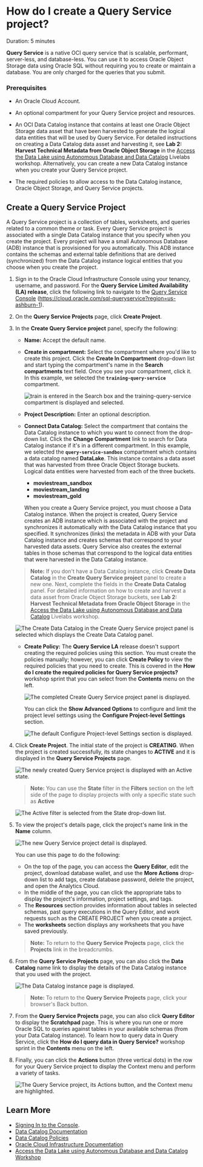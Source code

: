# How do I create a Query Service project?
Duration: 5 minutes

**Query Service** is a native OCI query service that is scalable, performant, server-less, and database-less. You can use it to access Oracle Object Storage data using Oracle SQL without requiring you to create or maintain a database. You are only charged for the queries that you submit.

### Prerequisites
* An Oracle Cloud Account.
* An optional compartment for your Query Service project and resources.
* An OCI Data Catalog instance that contains at least one Oracle Object Storage data asset that have been harvested to generate the logical data entities that will be used by Query Service. For detailed instructions on creating a Data Catalog data asset and harvesting it, see **Lab 2: Harvest Technical Metadata from Oracle Object Storage** in the [Access the Data Lake using Autonomous Database and Data Catalog](https://apexapps.oracle.com/pls/apex/dbpm/r/livelabs/view-workshop?wid=877&clear=180&session=103071880685237) Livelabs workshop. Alternatively, you can create a new Data Catalog instance when you create your Query Service project.

* The required policies to allow access to the Data Catalog instance, Oracle Object Storage, and Query Service projects.

## Create a Query Service Project

A Query Service project is a collection of tables, worksheets, and queries related to a common theme or task. Every Query Service project is associated with a single Data Catalog instance that you specify when you create the project. Every project will have a small Autonomous Database (ADB) instance that is provisioned for you automatically. This ADB instance contains the schemas and external table definitions that are derived (synchronized) from the Data Catalog instance logical entities that you choose when you create the project.

1. Sign in to the Oracle Cloud Infrastructure Console using your tenancy, username, and password. For the **Query Service Limited Availability (LA) release**, click the following link to navigate to the [Query Service Console](https://cloud.oracle.com/sql-queryservice?region=us-ashburn-1) (https://cloud.oracle.com/sql-queryservice?region=us-ashburn-1).

2. On the **Query Service Projects** page, click **Create Project**.

3. In the **Create Query Service project** panel, specify the following:
    * **Name:** Accept the default name.
    * **Create in compartment:** Select the compartment where you'd like to create this project. Click the **Create In Compartment** drop-down list and start typing the compartment's name in the **Search compartments** text field. Once you see your compartment, click it. In this example, we selected the **`training-query-service`** compartment.

      ![train is entered in the Search box and the training-query-service compartment is displayed and selected.](./images/create-in-compartment.png " ")

    * **Project Description:** Enter an optional description.
    * **Connect Data Catalog:** Select the compartment that contains the Data Catalog instance to which you want to connect from the drop-down list. Click the **Change Compartment** link to search for Data Catalog instance if it's in a different compartment. In this example, we selected the **`query-service-sandbox`** compartment which contains a data catalog named **DataLake**. This instance contains a data asset that was harvested from three Oracle Object Storage buckets. Logical data entities were harvested from each of the three buckets.

        + **moviestream\_sandbox**
        + **moviestream\_landing**
        + **moviestream_gold**

        When you create a Query Service project, you must choose a Data Catalog instance. When the project is created, Query Service creates an ADB instance which is associated with the project and synchronizes it automatically with the Data Catalog instance that you specified. It synchronizes (links) the metadata in ADB with your Data Catalog instance and creates schemas that correspond to your harvested data assets. Query Service also creates the external tables in those schemas that correspond to the logical data entities that were harvested in the Data Catalog instance.  

    >**Note:** If you don't have a Data Catalog instance, click **Create Data Catalog** in the **Create Query Service project** panel to create a new one. Next, complete the fields in the **Create Data Catalog** panel. For detailed information on how to create and harvest a data asset from Oracle Object Storage buckets, see **Lab 2: Harvest Technical Metadata from Oracle Object Storage** in the [Access the Data Lake using Autonomous Database and Data Catalog](https://apexapps.oracle.com/pls/apex/dbpm/r/livelabs/view-workshop?wid=877&clear=180&session=103071880685237) Livelabs workshop.

      ![The Create Data Catalog in the Create Query Service project panel is selected which displays the Create Data Catalog panel.](./images/create-dcat-qs.png " ")

    * **Create Policy:** The **Query Service LA** release doesn't support creating the required policies using this section. You must create the policies manually; however, you can click **Create Policy** to view the required policies that you need to create. This is covered in the **How do I create the required policies for Query Service projects?** workshop sprint that you can select from the **Contents** menu on the left.  

      ![The completed Create Query Service project panel is displayed.](./images/create-qs-project.png " ")

      You can click the **Show Advanced Options** to configure and limit the project level settings using the **Configure Project-level Settings** section.

      ![The default Configure Project-level Settings section is displayed.](./images/project-level-settings.png " ")

4. Click **Create Project**. The initial state of the project is **CREATING**. When the project is created successfully, its state changes to **ACTIVE** and it is displayed in the **Query Service Projects** page.   

    ![The newly created Query Service project is displayed with an Active state.](./images/new-qs-project.png " ")

    >**Note:** You can use the **State** filter in the **Filters** section on the left side of the page to display projects with only a specific state such as **Active**

    ![The Active filter is selected from the State drop-down list.](./images/state-filter.png " ")

5. To view the project's details page, click the project's name link in the **Name** column.

    ![The new Query Service project detail is displayed.](./images/project-detail.png " ")

    You can use this page to do the following:

    * On the top of the page, you can access the **Query Editor**, edit the project, download database wallet, and use the **More Actions** drop-down list to add tags, create database password, delete the project, and open the Analytics Cloud.
    * In the middle of the page, you can click the appropriate tabs to display the project's information, project settings, and tags.
    * The **Resources** section provides information about tables in selected schemas, past query executions in the Query Editor, and work requests such as the CREATE PROJECT when you create a project.
    * The **worksheets** section displays any worksheets that you have saved previously.

    >**Note:** To return to the **Query Service Projects** page, click the **Projects** link in the breadcrumbs.

6. From the **Query Service Projects** page, you can also click the **Data Catalog** name link to display the details of the Data Catalog instance that you used with the project.

    ![The Data Catalog instance page is displayed.](./images/view-data-catalog.png " ")  

    >**Note:** To return to the **Query Service Projects** page, click your browser's Back button.

7. From the **Query Service Projects** page, you can also click **Query Editor** to display the **Scratchpad** page. This is where you run one or more Oracle SQL to queries against tables in your available schemas (from your Data Catalog instance). To learn how to query data in Query Service, click the **How do I query data in Query Service?** workshop sprint in the **Contents** menu on the left.  

8. Finally, you can click the **Actions** button (three vertical dots) in the row for your Query Service project to display the Context menu and perform a variety of tasks.

    ![The Query Service project, its Actions button, and the Context menu are highlighted.](./images/actions-menu.png " ")  


## Learn More

* [Signing In to the Console](https://docs.cloud.oracle.com/en-us/iaas/Content/GSG/Tasks/signingin.htm).
* [Data Catalog Documentation](https://docs.oracle.com/en-us/iaas/data-catalog/home.htm)
* [Data Catalog Policies](https://docs.oracle.com/en-us/iaas/data-catalog/using/policies.htm)
* [Oracle Cloud Infrastructure Documentation](https://docs.oracle.com/en-us/iaas/Content/GSG/Concepts/baremetalintro.htm)
* [Access the Data Lake using Autonomous Database and Data Catalog Workshop](https://apexapps.oracle.com/pls/apex/dbpm/r/livelabs/view-workshop?wid=877)

